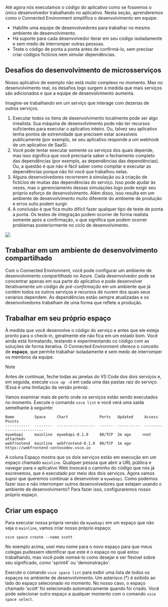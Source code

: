 Até agora nós executamos o código do aplicativo como se fossemos o único desenvolvedor trabalhando no aplicativo. Nesta seção, aprenderemos como o Connected Environment simplifica o desenvolvimento em equipe:
* Habilite uma equipe de desenvolvedores para trabalhar no mesmo ambiente de desenvolvimento.
* Há suporte para cada desenvolvedor iterar em seu código isoladamente e sem medo de interromper outras pessoas.
* Teste o código de ponta a ponta antes de confirmá-lo, sem precisar criar códigos fictícios nem simular dependências.

## <a name="challenges-with-developing-microservices"></a>Desafios do desenvolvimento de microsserviços
Nosso aplicativo de exemplo não está muito complexo no momento. Mas no desenvolvimento real, os desafios logo surgem à medida que mais serviços são adicionados e que a equipe de desenvolvimento aumenta.

Imagine-se trabalhando em um serviço que interage com dezenas de outros serviços.

1. Executar todos os itens de desenvolvimento localmente pode ser algo irrealista. Sua máquina de desenvolvimento pode não ter recursos suficientes para executar o aplicativo inteiro. Ou, talvez seu aplicativo tenha pontos de extremidade que precisem estar acessíveis publicamente (por exemplo, se seu aplicativo responde a um webhook de um aplicativo de SaaS).
1. Você pode tentar executar somente os serviços dos quais depende, mas isso significa que você precisaria saber o fechamento completo das dependências (por exemplo, as dependências das dependências). Ou, a questão é que não é fácil saber como compilar e executar as dependências porque não foi você que trabalhou nelas.
1. Alguns desenvolvedores recorrerem à simulação ou à criação de fictícios de muitas das dependências do serviço. Isso pode ajudar às vezes, mas o gerenciamento dessas simulações logo pode exigir seu próprio esforço de desenvolvimento. Além disso, isso resulta em um ambiente de desenvolvimento muito diferente do ambiente de produção e erros sutis podem surgir.
1. A conclusão é que fica muito difícil fazer qualquer tipo de teste de ponta a ponta. Os testes de integração podem ocorrer de forma realista somente após a confirmação, o que significa que podem ocorrer problemas posteriormente no ciclo de desenvolvimento.

![](../media/microservices-challenges.png)


## <a name="work-in-a-shared-development-environment"></a>Trabalhar em um ambiente de desenvolvimento compartilhado
Com o Connected Environment, você pode configurar um ambiente de desenvolvimento *compartilhado* no Azure. Cada desenvolvedor pode se concentrar apenas em sua parte do aplicativo e pode desenvolver iterativamente *um código de pré-confirmação* em um ambiente que já contém todos os outros serviços e recursos de nuvem dos quais seus cenários dependem. As dependências estão sempre atualizadas e os desenvolvedores trabalham de uma forma que reflete a produção.

## <a name="work-in-your-own-space"></a>Trabalhar em seu próprio espaço
À medida que você desenvolve o código do serviço e antes que ele esteja pronto para o check-in, geralmente ele não fica em um estado bom. Você ainda está formatando, testando e experimentando co código com as soluções de forma iterativa. O Connected Environment oferece o conceito de **espaço**, que permite trabalhar isoladamente e sem medo de interromper os membros da equipe.

> [!Note]
> Antes de continuar, feche todas as janelas do VS Code dos dois serviços e, em seguida, execute `vsce up -d` em cada uma das pastas raiz do serviço. (Essa é uma limitação da versão prévia).

Vamos examinar mais de perto onde os serviços estão sendo executados no momento. Execute o comando `vsce list` e você verá uma saída semelhante à seguinte:

```
Name         Space     Chart              Ports   Updated     Access Points
-----------  --------  -----------------  ------  ----------  -------------------------
mywebapi     mainline  mywebapi-0.1.0     80/TCP  2m ago     <not attached>
webfrontend  mainline  webfrontend-0.1.0  80/TCP  1m ago     https://webfrontend-contosodev.vsce.io
```

A coluna Espaço mostra que os dois serviços estão em execução em um espaço chamado `mainline`. Qualquer pessoa que abrir a URL pública e navegar para o aplicativo Web invocará o caminho do código que nós já escrevemos, que é executado por meio dos dois serviços. Agora vamos supor que queremos continuar a desenvolver a `mywebapi`. Como podemos fazer isso e não interromper outros desenvolvedores que estejam usando o ambiente de desenvolvimento? Para fazer isso, configuraremos nosso próprio espaço.

## <a name="create-a-space"></a>Criar um espaço
Para executar nossa própria versão da `mywebapi` em um espaço que não seja o `mainline`, vamos criar nosso próprio espaço:
``` 
vsce space create --name scott
```

No exemplo acima, usei meu nome para o novo espaço para que meus colegas pudessem identificar que este é o espaço no qual estou trabalhando, mas você pode nomeá-lo como desejar e ser flexível sobre seu significado, como 'sprint4' ou 'demonstração'. 

Execute o comando `vsce space list` para exibir uma lista de todos os espaços no ambiente de desenvolvimento. Um asterisco (*) é exibido ao lado do espaço selecionado no momento. No nosso caso, o espaço chamado 'scott' foi selecionado automaticamente quando foi criado. Você pode selecionar outro espaço a qualquer momento com o comando `vsce space select`.
